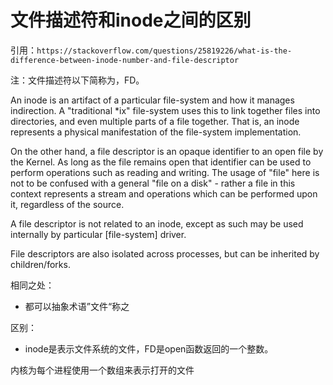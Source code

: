 # 文件描述符和inode之间的区别

引用：`https://stackoverflow.com/questions/25819226/what-is-the-difference-between-inode-number-and-file-descriptor`

注：文件描述符以下简称为，FD。

An inode is an artifact of a particular file-system and how it manages indirection. A "traditional *ix" file-system uses this to link together files into directories, and even multiple parts of a file together. That is, an inode represents a physical manifestation of the file-system implementation.

On the other hand, a file descriptor is an opaque identifier to an open file by the Kernel. As long as the file remains open that identifier can be used to perform operations such as reading and writing. The usage of "file" here is not to be confused with a general "file on a disk" - rather a file in this context represents a stream and operations which can be performed upon it, regardless of the source.

A file descriptor is not related to an inode, except as such may be used internally by particular [file-system] driver.

File descriptors are also isolated across processes, but can be inherited by children/forks.

相同之处：

- 都可以抽象术语”文件“称之

区别：

- inode是表示文件系统的文件，FD是open函数返回的一个整数。

内核为每个进程使用一个数组来表示打开的文件